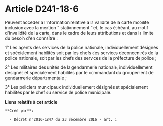 # Article D241-18-6

Peuvent  accéder à l'information relative à la validité de la carte mobilité  inclusion avec la mention “ stationnement ” et,
le cas échéant, au motif  d'invalidité de la carte, dans le cadre de leurs attributions et dans  la limite du besoin d'en
connaître : 

1° Les  agents des services de la police nationale, individuellement désignés et  spécialement habilités soit par les chefs
des services déconcentrés de  la police nationale, soit par les chefs des services de la préfecture de  police ; 

2° Les militaires des unités de la  gendarmerie nationale, individuellement désignés et spécialement  habilités par le
commandant du groupement de gendarmerie départementale ;  

3° Les policiers municipaux individuellement désignés et spécialement habilités par le chef du service de police municipale.

**Liens relatifs à cet article**

	**Créé par**:

	  - Décret n°2016-1847 du 23 décembre 2016 - art. 1
